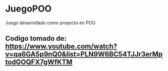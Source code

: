 # JuegoPOO
  Juego desarrollado como proyecto en POO

## Codigo tomado de: https://www.youtube.com/watch?v=qa6GA5p9nQ0&list=PLN9W6BC54TJJr3erMptodGOQFX7gWfKTM
